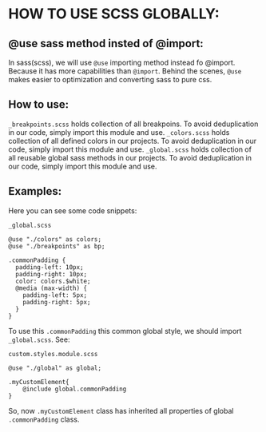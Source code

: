 # HOW TO USE SCSS GLOBALLY:

## **@use** sass method insted of **@import**:

In sass(scss), we will use `@use` importing method instead fo @import. Because it has more capabilities than `@import`. Behind the scenes, `@use` makes easier to optimization and converting sass to pure css.

## How to use:

`_breakpoints.scss` holds collection of all breakpoins. To avoid deduplication in our code, simply import this module and use.
`_colors.scss` holds collection of all defined colors in our projects. To avoid deduplication in our code, simply import this module and use.
`_global.scss` holds collection of all reusable global sass methods in our projects. To avoid deduplication in our code, simply import this module and use.

## Examples:

Here you can see some code snippets:

`_global.scss`

```
@use "./colors" as colors;
@use "./breakpoints" as bp;

.commonPadding {
  padding-left: 10px;
  padding-right: 10px;
  color: colors.$white;
  @media (max-width) {
    padding-left: 5px;
    padding-right: 5px;
  }
}

```

To use this `.commonPadding` this common global style, we should import `_global.scss`. See:

`custom.styles.module.scss`

```
@use "./global" as global;

.myCustomElement{
    @include global.commonPadding
}

```

So, now `.myCustomElement` class has inherited all properties of global `.commonPadding` class.
